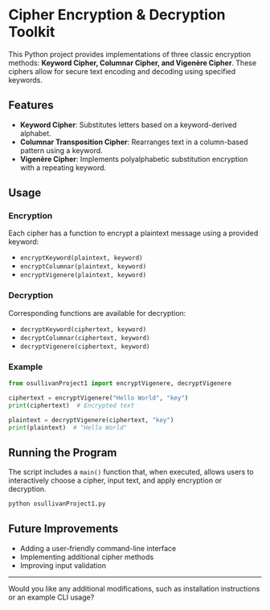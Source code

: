 # Cipher Encryption & Decryption Toolkit

This Python project provides implementations of three classic encryption methods: **Keyword Cipher, Columnar Cipher, and Vigenère Cipher**. These ciphers allow for secure text encoding and decoding using specified keywords.

## Features

- **Keyword Cipher**: Substitutes letters based on a keyword-derived alphabet.
- **Columnar Transposition Cipher**: Rearranges text in a column-based pattern using a keyword.
- **Vigenère Cipher**: Implements polyalphabetic substitution encryption with a repeating keyword.

## Usage

### Encryption
Each cipher has a function to encrypt a plaintext message using a provided keyword:
- `encryptKeyword(plaintext, keyword)`
- `encryptColumnar(plaintext, keyword)`
- `encryptVigenere(plaintext, keyword)`

### Decryption
Corresponding functions are available for decryption:
- `decryptKeyword(ciphertext, keyword)`
- `decryptColumnar(ciphertext, keyword)`
- `decryptVigenere(ciphertext, keyword)`

### Example
```python
from osullivanProject1 import encryptVigenere, decryptVigenere

ciphertext = encryptVigenere("Hello World", "key")
print(ciphertext)  # Encrypted text

plaintext = decryptVigenere(ciphertext, "key")
print(plaintext)  # "Hello World"
```

## Running the Program
The script includes a `main()` function that, when executed, allows users to interactively choose a cipher, input text, and apply encryption or decryption.

```sh
python osullivanProject1.py
```

## Future Improvements
- Adding a user-friendly command-line interface
- Implementing additional cipher methods
- Improving input validation

---

Would you like any additional modifications, such as installation instructions or an example CLI usage?
